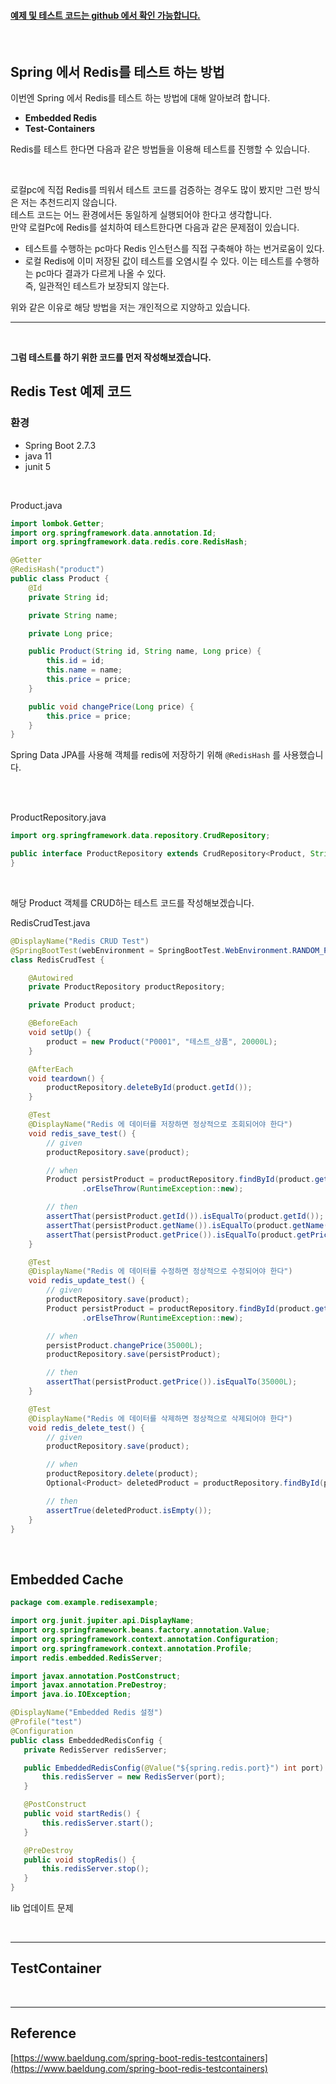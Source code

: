 #### [**예제 및 테스트 코드는 github 에서 확인 가능합니다.**](https://github.com/limwoobin/blog-code-example/tree/master/redis-example)

<br>

## Spring 에서 Redis를 테스트 하는 방법

이번엔 Spring 에서 Redis를 테스트 하는 방법에 대해 알아보려 합니다.

- **Embedded Redis**
- **Test-Containers**

Redis를 테스트 한다면 다음과 같은 방법들을 이용해 테스트를 진행할 수 있습니다.

<br>

로컬pc에 직접 Redis를 띄워서 테스트 코드를 검증하는 경우도 많이 봤지만 그런 방식은 저는 추천드리지 않습니다.  
테스트 코드는 어느 환경에서든 동일하게 실행되어야 한다고 생각합니다.  
만약 로컬Pc에 Redis를 설치하여 테스트한다면 다음과 같은 문제점이 있습니다.

- 테스트를 수행하는 pc마다 Redis 인스턴스를 직접 구축해야 하는 번거로움이 있다.
- 로컬 Redis에 이미 저장된 값이 테스트를 오염시킬 수 있다. 이는 테스트를 수행하는 pc마다 결과가 다르게 나올 수 있다.  
즉, 일관적인 테스트가 보장되지 않는다.

위와 같은 이유로 해당 방법을 저는 개인적으로 지양하고 있습니다.

<hr>
<br>

**그럼 테스트를 하기 위한 코드를 먼저 작성해보겠습니다.**

## **Redis Test 예제 코드**

### 환경

- Spring Boot 2.7.3
- java 11
- junit 5

<br>

Product.java

```java
import lombok.Getter;
import org.springframework.data.annotation.Id;
import org.springframework.data.redis.core.RedisHash;

@Getter
@RedisHash("product")
public class Product {
    @Id
    private String id;

    private String name;

    private Long price;

    public Product(String id, String name, Long price) {
        this.id = id;
        this.name = name;
        this.price = price;
    }

    public void changePrice(Long price) {
        this.price = price;
    }
}
```

Spring Data JPA를 사용해 객체를 redis에 저장하기 위해 `@RedisHash` 를 사용했습니다.

<br>
<br>

ProductRepository.java

```java
import org.springframework.data.repository.CrudRepository;

public interface ProductRepository extends CrudRepository<Product, String> {
}
```

<br>

해당 Product 객체를 CRUD하는 테스트 코드를 작성해보겠습니다.

RedisCrudTest.java

```java
@DisplayName("Redis CRUD Test")
@SpringBootTest(webEnvironment = SpringBootTest.WebEnvironment.RANDOM_PORT)
class RedisCrudTest {

    @Autowired
    private ProductRepository productRepository;

    private Product product;

    @BeforeEach
    void setUp() {
        product = new Product("P0001", "테스트_상품", 20000L);
    }

    @AfterEach
    void teardown() {
        productRepository.deleteById(product.getId());
    }

    @Test
    @DisplayName("Redis 에 데이터를 저장하면 정상적으로 조회되어야 한다")
    void redis_save_test() {
        // given
        productRepository.save(product);

        // when
        Product persistProduct = productRepository.findById(product.getId())
                .orElseThrow(RuntimeException::new);

        // then
        assertThat(persistProduct.getId()).isEqualTo(product.getId());
        assertThat(persistProduct.getName()).isEqualTo(product.getName());
        assertThat(persistProduct.getPrice()).isEqualTo(product.getPrice());
    }

    @Test
    @DisplayName("Redis 에 데이터를 수정하면 정상적으로 수정되어야 한다")
    void redis_update_test() {
        // given
        productRepository.save(product);
        Product persistProduct = productRepository.findById(product.getId())
                .orElseThrow(RuntimeException::new);

        // when
        persistProduct.changePrice(35000L);
        productRepository.save(persistProduct);

        // then
        assertThat(persistProduct.getPrice()).isEqualTo(35000L);
    }

    @Test
    @DisplayName("Redis 에 데이터를 삭제하면 정상적으로 삭제되어야 한다")
    void redis_delete_test() {
        // given
        productRepository.save(product);

        // when
        productRepository.delete(product);
        Optional<Product> deletedProduct = productRepository.findById(product.getId());

        // then
        assertTrue(deletedProduct.isEmpty());
    }
}
```

<br>



## __Embedded Cache__

```java
package com.example.redisexample;

import org.junit.jupiter.api.DisplayName;
import org.springframework.beans.factory.annotation.Value;
import org.springframework.context.annotation.Configuration;
import org.springframework.context.annotation.Profile;
import redis.embedded.RedisServer;

import javax.annotation.PostConstruct;
import javax.annotation.PreDestroy;
import java.io.IOException;

@DisplayName("Embedded Redis 설정")
@Profile("test")
@Configuration
public class EmbeddedRedisConfig {
   private RedisServer redisServer;

   public EmbeddedRedisConfig(@Value("${spring.redis.port}") int port) throws IOException {
       this.redisServer = new RedisServer(port);
   }

   @PostConstruct
   public void startRedis() {
       this.redisServer.start();
   }

   @PreDestroy
   public void stopRedis() {
       this.redisServer.stop();
   }
}
```
lib 업데이트 문제

<br>
<hr>

## __TestContainer__

<br>
<hr>

## Reference

[https://www.baeldung.com/spring-boot-redis-testcontainers](https://www.baeldung.com/spring-boot-redis-testcontainers)
